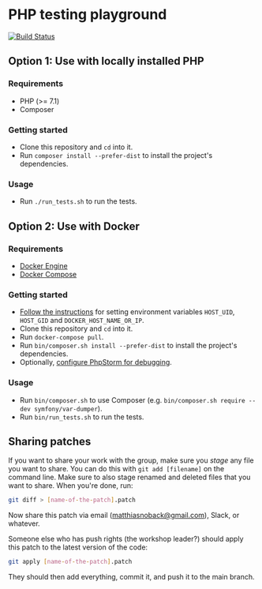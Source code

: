 # PHP testing playground

[![Build Status](https://travis-ci.org/matthiasnoback/testing-playground.svg?branch=master)](https://travis-ci.org/matthiasnoback/testing-playground)

## Option 1: Use with locally installed PHP

### Requirements

- PHP (>= 7.1)
- Composer

### Getting started

- Clone this repository and `cd` into it.
- Run `composer install --prefer-dist` to install the project's dependencies.

### Usage

- Run `./run_tests.sh` to run the tests.

## Option 2: Use with Docker

### Requirements

- [Docker Engine](https://docs.docker.com/engine/installation/)
- [Docker Compose](https://docs.docker.com/compose/install/)

### Getting started

- [Follow the instructions](https://github.com/matthiasnoback/php-workshop-tools/blob/master/README.md) for setting environment variables `HOST_UID`, `HOST_GID` and `DOCKER_HOST_NAME_OR_IP`.
- Clone this repository and `cd` into it.
- Run `docker-compose pull`.
- Run `bin/composer.sh install --prefer-dist` to install the project's dependencies.
- Optionally, [configure PhpStorm for debugging](https://github.com/matthiasnoback/php-workshop-tools/blob/master/README.md).

### Usage

- Run `bin/composer.sh` to use Composer (e.g. `bin/composer.sh require --dev symfony/var-dumper`).
- Run `bin/run_tests.sh` to run the tests.

## Sharing patches

If you want to share your work with the group, make sure you _stage_ any file you want to share. You can do this with `git add [filename]` on the command line. Make sure to also stage renamed and deleted files that you want to share. When you're done, run:

```bash
git diff > [name-of-the-patch].patch
```

Now share this patch via email ([matthiasnoback@gmail.com](mailto:matthiasnoback@gmail.com)), Slack, or whatever.

Someone else who has push rights (the workshop leader?) should apply this patch to the latest version of the code:

```bash
git apply [name-of-the-patch].patch
```

They should then add everything, commit it, and push it to the main branch.
